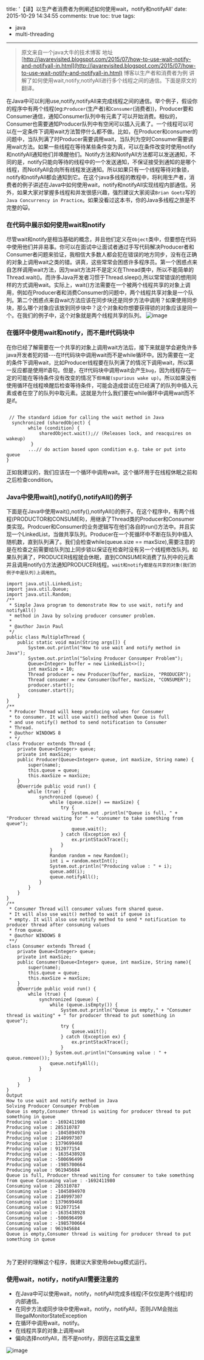 title: '【译】以生产者消费者为例阐述如何使用wait，notify和notifyAll'
date: 2015-10-29 14:34:55
comments: true
toc: true
tags:
 - java
 - multi-threading
 	
---
> 原文来自一个java大牛的技术博客 地址[http://javarevisited.blogspot.com/2015/07/how-to-use-wait-notify-and-notifyall-in.html](http://javarevisited.blogspot.com/2015/07/how-to-use-wait-notify-and-notifyall-in.html) 博客以生产者和消费者为例 讲解了如何使用wait,notify,notifyAll进行多个线程之间的通信。下面是原文的翻译。


在Java中可以利用use,notify,notifyAll来完成线程之间的通信。举个例子，假设你的程序中有两个线程(eg:`Producer`(生产者)和`Consumer`(消费者))，Producer要和Consumer通信，通知Consumer队列中有元素了可以开始消费。相似的，Consumer也需要通知Producer队列中有空闲可以插入元素了。一个线程可以可以在一定条件下调用wait方法暂停什么都不做。比如，在Producer和consumer的问题中，当队列满了时Producer需要调用wait，当队列为空时Consumer需要调用wait方法。如果一些线程在等待某些条件变为真，可以在条件改变时使用notify和notifyAll通知他们并唤醒他们。Notify方法和NotifyAll方法都可以发送通知，不同的是，notify只能向等待的线程中的一个发送通知，不保证接受到通知的是哪个线程，而NotifyAll会向所有线程发送通知。所以如果只有一个线程等待对象锁，notify和notifyAll都会通知到它。在这个java多线程的教程中，将利用生产者，消费者的例子讲述在Java中如何使用wait，notify和notifyAll实现线程内部通信。另外，如果大家对掌握多线程和并发很感兴趣，强烈建议大家阅读`Brian Goetz`写的`Java Concurrency in Practice`。如果没看过这本书，你的Java多线程之旅是不完整的🙀。


<!-- more -->

### 在代码中展示如何使用wait和notify

尽管wait和notify是相当基础的概念，并且他们定义在`Object`类中，但要想在代码中使用他们并非易事。你可以在面试中让面试者通过手写代码解决Producer者和Consumer者问题来验证，我相信大多数人都会犯在错误的地方同步，没有在正确的对象上调用wait之类的错。讲真，这些常常会困惑许多程序员。第一个困惑点来自怎样调用wait方法，因为wait方法并不是定义在Thread类中，所以不能简单的Thread.wait()。而许多Java开发者习惯于Thread.sleep(),所以常常错误的想用同样的方式调用wait。实际上，wait()方法需要在一个被两个线程共享的对象上调用，例如在Producer者和消费Consumer的问题中，两个线程共享对象是一个队列。第二个困惑点来自wait方法应该在同步块还是同步方法中调用？如果使用同步块，那么哪个对象应该放到同步块中？这个对象和你想要获得锁的对象应该是同一个。在我们的例子中，这个对象就是两个线程共享的队列。
![image](/images/wait1.jpg)

### 在循环中使用wait和notify，而不是If代码块中

在你已经了解需要在一个共享的对象上调用wait方法后，接下来就是学会避免许多java开发者犯的错---在If代码块中调用wait而不是while循环中。因为需要在一定的条件下调用wait，比如Producer线程要在队列满了的情况下调用wait，所以第一反应都是使用If语句。但是，在If代码块中调用wait会产生`bug`，因为线程存在一定的可能在等待条件没有改变的情况下`假唤醒(spurious wake up)`。所以如果没有使用循环在线程唤醒后检查等待条件，可能会造成尝试在已经满了的队列中插入元素或者在空了的队列中取元素。这就是为什么我们要在while循环中调用wait而不是if。

```

 // The standard idiom for calling the wait method in Java
  synchronized (sharedObject) {
        while (condition) {
            sharedObject.wait();// (Releases lock, and reacquires on wakeup)
         } 
        ...// do action based upon condition e.g. take or put into queue
}
```
正如我建议的，我们应该在一个循环中调用wait。这个循环用于在线程休眠之前和之后检查condition。

### Java中使用wait(),notify(),notifyAll()的例子

下面是在Java中使用wait(),notify(),notifyAll()的例子。在这个程序中，有两个线程(PRODUCTOR和CONSUMER)，用继承了Thread类的Producer和Consumer类实现。Prodcuer和Consumer的业务逻辑写在他们各自的run()方法中。并且实现一个LinkedList，当做共享队列。Producer在一个死循环中不断在队列中插入随机数，直到队列满了。我们会检查while(queue.size == maxSize),需要注意的是在检查之前需要给队列加上同步锁以保证在检查时没有另一个线程修改队列。如果队列满了，PRODUCER线程就会休眠，直到CONSUMER消费了队列中的元素并且调用notify()方法通知PRODUCER线程。`wait和notify都是在共享的对象(我们的例子中是队列)上调用的`。

```
import java.util.LinkedList;
import java.util.Queue;
import java.util.Random;
/**
 * Simple Java program to demonstrate How to use wait, notify and notifyAll()
 * method in Java by solving producer consumer problem.
 *
 * @author Javin Paul
 */
public class MultipleThread {
    public static void main(String args[]) {
        System.out.println("How to use wait and notify method in Java");
        System.out.println("Solving Producer Consumper Problem");
        Queue<Integer> buffer = new LinkedList<>();
        int maxSize = 10;
        Thread producer = new Producer(buffer, maxSize, "PRODUCER");
        Thread consumer = new Consumer(buffer, maxSize, "CONSUMER");
        producer.start();
        consumer.start();
    }
}
/**
 * Producer Thread will keep producing values for Consumer
 * to consumer. It will use wait() method when Queue is full
 * and use notify() method to send notification to Consumer
 * Thread.
 * @author WINDOWS 8
 * */
class Producer extends Thread {
    private Queue<Integer> queue;
    private int maxSize;
    public Producer(Queue<Integer> queue, int maxSize, String name) {
        super(name);
        this.queue = queue;
        this.maxSize = maxSize;
    }
    @Override public void run() {
        while (true) {
            synchronized (queue) {
                while (queue.size() == maxSize) {
                    try {
                        System.out .println("Queue is full, " + "Producer thread waiting for " + "consumer to take something from queue");
                        queue.wait();
                    } catch (Exception ex) {
                        ex.printStackTrace();
                    }
                }
                Random random = new Random();
                int i = random.nextInt();
                System.out.println("Producing value : " + i);
                queue.add(i);
                queue.notifyAll();
            }
        }
    }
}
/**
 * Consumer Thread will consumer values form shared queue.
 * It will also use wait() method to wait if queue is
 * empty. It will also use notify method to send * notification to producer thread after consuming values
 * from queue.
 * @author WINDOWS 8
 **/
class Consumer extends Thread {
    private Queue<Integer> queue;
    private int maxSize;
    public Consumer(Queue<Integer> queue, int maxSize, String name){
        super(name);
        this.queue = queue;
        this.maxSize = maxSize;
    }
    @Override public void run() {
        while (true) {
            synchronized (queue) {
                while (queue.isEmpty()) {
                    System.out.println("Queue is empty," + "Consumer thread is waiting" + " for producer thread to put something in queue");
                    try {
                        queue.wait();
                    } catch (Exception ex) {
                        ex.printStackTrace();
                    }
                } System.out.println("Consuming value : " + queue.remove());
                queue.notifyAll();
            }

        }
    }
}
Output 
How to use wait and notify method in Java 
Solving Producer Consumper Problem 
Queue is empty,Consumer thread is waiting for producer thread to put something in queue 
Producing value : -1692411980 
Producing value : 285310787 
Producing value : -1045894970 
Producing value : 2140997307 
Producing value : 1379699468 
Producing value : 912077154 
Producing value : -1635438928 
Producing value : -500696499 
Producing value : -1985700664 
Producing value : 961945684 
Queue is full, Producer thread waiting for consumer to take something from queue Consuming value : -1692411980 
Consuming value : 285310787 
Consuming value : -1045894970 
Consuming value : 2140997307 
Consuming value : 1379699468 
Consuming value : 912077154 
Consuming value : -1635438928 
Consuming value : -500696499 
Consuming value : -1985700664 
Consuming value : 961945684 
Queue is empty,Consumer thread is waiting for producer thread to put something in queue



```
为了更好的理解这个程序，我建议大家使用debug模式运行。

### 使用wait，notify，notifyAll需要注意的

- 在Java中可以使用wait，notify，notifyAll完成多线程(不仅仅是两个线程)的内部通信。
- 在同步方法或同步块中使用wait，notify，notifyAll，否则JVM会抛出IllegalMonitorStateException
- 在循环中调用wait，notify。
- 在线程共享的对象上调用wait
- 偏向选择notifyAll，而不是notify，原因在这篇[文章](http://javarevisited.blogspot.sg/2012/10/difference-between-notify-and-notifyall-java-example.html)里

![image](/images/wait2.jpg)


